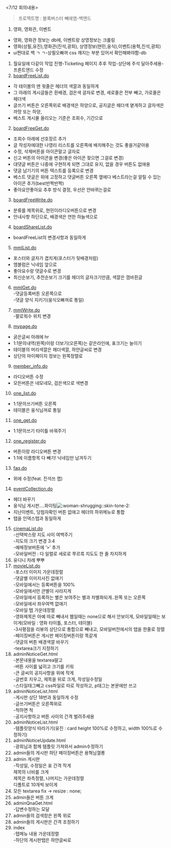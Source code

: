 <7/12 회의내용>  

> 프로젝트명 : 블록버스터 빼애앰-백엔드  
1. 영화, 영화관, 이벤트  
- 영화, 영화관 정보는 db에, 이벤트랑 상영정보는 크롤링  
- 영화(상필,유진),영화관(진석,광희), 상영정보(현민,웅식),이벤트(용혁,진석,광희)  
- ui짠대로 백 ㄱ ㄱ-상필오빠꺼 css 깨지는 부분 있어서 확인해봐야함-db  

1. 월요일에 다같이 작업 진행-Ticketing 페이지 추후 작업-상단에 주석 달아주세용-프론트엔드 수정  
1. [boardFreeList.do](https://slack-redir.net/link?url=http%3A%2F%2FboardFreeList.do)  
- 각 테이블의 맨 윗줄은 헤더의 색깔과 동일하게  
 - 그 아래의 게시글들은 흰배경, 검은색 글자로 변경, 세로줄은 전부 빼고, 가로줄은 헤더색  
 - 글쓰기 버튼은 오른쪽위로 배경색은 하양으로, 공지글은 헤더색 옅게하고 글자색은 까망 또는 하양,  
- 베스트 게시물 올리오는 기준은 조회수, 기간으로  

2. [boardFreeGet.do](https://slack-redir.net/link?url=http%3A%2F%2FboardFreeGet.do)  
- 조회수 아래에 선호장르 추가  
- 글 작성자에대한 나영리 리스트를 오른쪽에 배치해주는 것도 좋을거같아용  
- 수정, 삭제버튼을 아이콘말고 글자로  
- 신고 버튼의 아이콘을 변경(좋은 아이콘 찾으면 그걸로 변경)  
- 대댓글 버튼은 나중에 구현하게 되면 그대로 유지, 없을 경우 버튼도 없애용  
- 댓글 남기기의 버튼 텍스트를 등록으로 변경  
- 베스트 댓글은 위에 고정하고 댓글버튼 오른쪽 옆에다 베스트라는걸 알릴 수 있는 아이콘 추가(best반짝반짝)  
- 좋아요안좋아요 추후 방식 결정, 우선은 안바뀌는걸로  

3. [boardFreeWrite.do](https://slack-redir.net/link?url=http%3A%2F%2FboardFreeWrite.do)  
- 분류를 제목위로, 현민이라디오버튼으로 변경  
- 안내사항 하단으로, 배경색은 연한 하늘색으로  

4. [boardShareList.do](https://slack-redir.net/link?url=http%3A%2F%2FboardShareList.do)  
- boardFreeList의 변경사항과 동일하게  

5. [mmlList.do](https://slack-redir.net/link?url=http%3A%2F%2FmmlList.do)  
- 포스터와 글자가 겹치게(포스터가 뒷배경처럼)  
- 엠블럼은 닉네임 앞으로  
- 좋아요수랑 댓글수로 변경  
- 최신순보기, 추천순보기 크기를 헤더의 글자크기만큼, 색깔은 껌바흰글  

6. [mmlGet.do](https://slack-redir.net/link?url=http%3A%2F%2FmmlGet.do)  
-댓글등록버튼 오른쪽으로  
-댓글 양식 지키기(웅식오빠꺼로 통일)  

7. [mmlWrite.do](https://slack-redir.net/link?url=http%3A%2F%2FmmlWrite.do)  
-팔로워수 위치 변경  

8. [mypage.do](https://slack-redir.net/link?url=http%3A%2F%2Fmypage.do)  
- 굵은글씨 아래에 hr  
- 1:1문의내역(왼쪽)이랑 더보기(오른쪽)는 같은라인에, 표크기는 늘이기  
- 테이블의 머리색깔은 헤더색깔, 하얀글씨로 변경  
- 상단의 마이페이지 정보는 왼쪽정렬로  

9. [member_info.do](https://slack-redir.net/link?url=http%3A%2F%2Fmember_info.do)  
- 라디오버튼 수정  
- 모든버튼은 네모네모, 검은색으로 색변경  

10. [one_list.do](https://slack-redir.net/link?url=http%3A%2F%2Fone_list.do)  
- 1:1문의쓰기버튼 오른쪽  
- 테이블은 웅식님꺼로 통일  

11. [one_get.do](https://slack-redir.net/link?url=http%3A%2F%2Fone_get.do)  
- 1:1문의쓰기 타이틀 바꿔주기  

12. [one_register.do](https://slack-redir.net/link?url=http%3A%2F%2Fone_register.do)  
- 버튼이랑 라디오버튼 변경  
- 1:1에 이름항목 다 빼기! 닉네임만 남겨두기  

13. [faq.do](https://slack-redir.net/link?url=http%3A%2F%2Ffaq.do)  
- 위에 수정(feat. 진석쓰 랩)  

14. [eventCollection.do](https://slack-redir.net/link?url=http%3A%2F%2FeventCollection.do)  
- 헤더 바꾸기  
- 웅식님 게시판….화이팅![:woman-shrugging::skin-tone-2:](https://a.slack-edge.com/production-standard-emoji-assets/10.2/google-medium/1f937-1f3fb-200d-2640-fe0f.png)  
- 지난이벤트, 당첨자확인 버튼 없애고 헤더의 하위메뉴로 통합  
- 탭을 인덱스탭과 동일하게  

15. [cinemaList.do](https://slack-redir.net/link?url=http%3A%2F%2FcinemaList.do)  
-선택박스랑 지도 사이 여백주기  
-지도의 크기 변경 3:4  
-예매정보버튼에 ‘>’ 추가  
-모바일버전 : 다 일렬로 세로로 쭈르륵 지도도 한 줄 차지하게  
16. 유디니 차례 뿌뿌  
17. [movieList.do](https://slack-redir.net/link?url=http%3A%2F%2FmovieList.do)  
-포스터 이미지 가운데정렬  
-댓글별 이미지사진 없애기  
-모바일에서는 등록버튼을 100%  
-모바일에서만 큰별이 사라지게  
-모바일에서 등록하는 별은 보여주는 별과 차별화되게..왼쪽 또는 오른쪽  
-모바일에서 좌우여백 없애기  
-모바일 탭 가운데정렬  
-영화제목은 아예 따로 빼내서 웹일때는 none으로 해서 안보이게, 모바일일때는 보이게(모바일 : 영화 타이틀, 포스터, 테이블)  
-3사평점을 리뷰의 상단으로 통합으로 빼내고, 모바일버전에서의 탭을 한줄로 정렬  
-페이징버튼은 게시판 페이징버튼이랑 똑같게  
-댓글의 버튼 배경색깔 바꾸기  
-textarea크기 지정하기  
18. adminNoticeGet.html  
-본문내용을 textarea말고  
-버튼 사이를 넓히고 크기를 키워  
-큰 글씨의 공지사항을 위에 작게  
-글번호 지우고, 제목을 위로 크게, 작성일수정일  
-스타일태그빼고 css파일로 따로 작성하고, p태그는 본문에만 쓰고  
19. adminNoticeList.html  
-게시판 상단 18번과 동일하게 수정  
-글쓰기버튼은 오른쪽위로  
-척하면 척  
-공지사항하고 버튼 사이의 간격 벌려주세용  
20. adminNoticeList.html  
-템플릿양식 따라가기(유진 : card height 100%로 수정하고, width 100%로 수정하기)  
21. adminNoticeUpdate.html  
-광희님과 함께 템플릿 가져와서 admin수정하기  
22. admin들의 게시판 하단 페이징버튼은 용혁님껄롱  
23. admin 게시판  
-작성일, 수정일은 표 간격 작게  
제목의 너비를 크게  
제목은 좌측정렬, 나머지는 가운데정렬  
디폴트로 10개씩 보이게  
24. 모든 textarea fix -> resize : none;  
25. admin들은 버튼 크게  
26. adminQnaGet.html  
-답변수정하는 모달  
27. admin들의 검색창은 왼쪽 위로  
28. admin들의 게시판은 간격 조정하기  
29. index  
-탭메뉴 내용 가운데정렬  
-하단의 게시판탭은 하얀글씨로
<!--stackedit_data:
eyJoaXN0b3J5IjpbLTIwNzkyNDczNDhdfQ==
-->